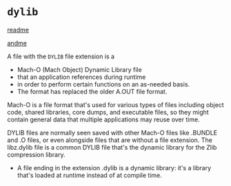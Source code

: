 # `dylib`

[readme](https://developer.apple.com/library/archive/documentation/DeveloperTools/Conceptual/DynamicLibraries/000-Introduction/Introduction.html#//apple_ref/doc/uid/TP40001908-SW1)

[andme](http://newosxbook.com/articles/DYLD.html)

A file with the `DYLIB` file extension is a
* Mach-O (Mach Object) Dynamic Library file
* that an application references during runtime
* in order to perform certain functions on an as-needed basis.
* The format has replaced the older A.OUT file format.

Mach-O is a file format that's used for various types of files including object
code, shared libraries, core dumps, and executable files, so they might contain
general data that multiple applications may reuse over time.

DYLIB files are normally seen saved with other Mach-O files like .BUNDLE and .O
files, or even alongside files that are without a file extension. The libz.dylib
file is a common DYLIB file that's the dynamic library for the Zlib compression
library.

* A file ending in the extension .dylib is a dynamic library: it's a library that's loaded at runtime instead of at compile time.
